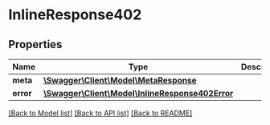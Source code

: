 # InlineResponse402

## Properties
Name | Type | Description | Notes
------------ | ------------- | ------------- | -------------
**meta** | [**\Swagger\Client\Model\MetaResponse**](MetaResponse.md) |  | [optional] 
**error** | [**\Swagger\Client\Model\InlineResponse402Error**](InlineResponse402Error.md) |  | [optional] 

[[Back to Model list]](../README.md#documentation-for-models) [[Back to API list]](../README.md#documentation-for-api-endpoints) [[Back to README]](../README.md)


